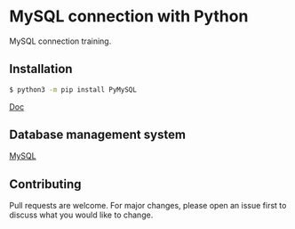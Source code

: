 # MySQL connection with Python
MySQL connection training.
## Installation
```bash
$ python3 -m pip install PyMySQL
```
[Doc](https://pymysql.readthedocs.io/en/latest/index.html)
## Database management system
[MySQL](https://www.mysql.com/)
## Contributing
Pull requests are welcome. For major changes, please open an issue first to discuss what you would like to change.
